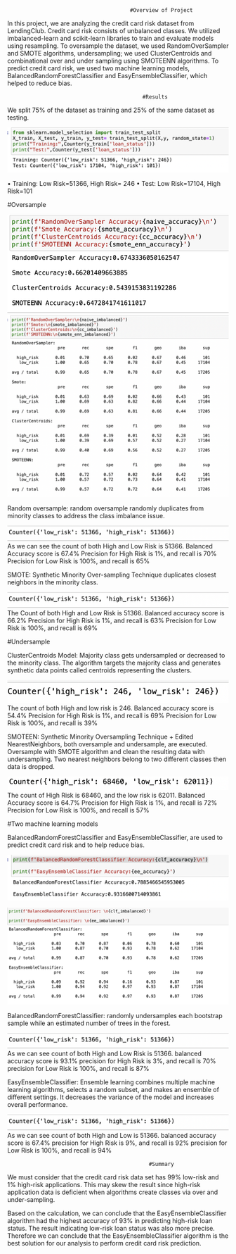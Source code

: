 
                                           #Overview of Project
                                           
In this project, we are analyzing the credit card risk dataset from LendingClub. Credit card risk consists of unbalanced classes. We utilized imbalanced-learn and scikit-learn libraries to train and evaluate models using resampling. To oversample the dataset, we used RandomOverSampler and SMOTE algorithms, undersampling; we used ClusterCentroids and combinational over and under sampling using  SMOTEENN algorithms. To predict credit card risk, we used two machine learning models, BalancedRandomForestClassifier and EasyEnsembleClassifier, which helped to reduce bias.

                                               #Results                              

We split 75% of the dataset as training and 25% of the same dataset as testing. 

![](https://github.com/smzd/Credit_Card_Analysis/blob/main/Resources/spliting.png)  

•	Training: Low Risk=51366, High Risk= 246 
•	Test: Low Risk=17104, High Risk=101

#Oversample

![](https://github.com/smzd/Credit_Card_Analysis/blob/main/Resources/d12_accuracy.png)       
![](https://github.com/smzd/Credit_Card_Analysis/blob/main/Resources/d12_report.png)       

Random oversample: random oversample randomly duplicates from minority classes to address the class imbalance issue.      

![](https://github.com/smzd/Credit_Card_Analysis/blob/main/Resources/counter_random.png)       
As we can see the count of both High and Low Risk is 51366.
Balanced Accuracy score is 67.4%
Precision for High Risk is 1%, and recall is 70%
Precision for Low Risk is 100%, and recall is 65%

SMOTE: Synthetic Minority Over-sampling Technique duplicates closest neighbors in the minority class.

![](https://github.com/smzd/Credit_Card_Analysis/blob/main/Resources/counter_random.png)  
The Count of both High and Low Risk is 51366.
Balanced accuracy score is 66.2%
Precision for High Risk is 1%, and recall is 63%
Precision for Low Risk is 100%, and recall is 69%

#Undersample

ClusterCentroids Model: Majority class gets undersampled or decreased to the minority class. The algorithm targets the majority class and generates synthetic data points called centroids representing the clusters. 

![](https://github.com/smzd/Credit_Card_Analysis/blob/main/Resources/cc_counter.png)
The count of both High and low risk is 246.
Balanced accuracy score is 54.4%
Precision for High Risk is 1%, and recall is 69%
Precision for Low Risk is 100%, and recall is 39%


SMOTEEN: Synthetic Minority Oversampling Technique + Edited NearestNeighbors, both oversample and undersample, are executed. Oversample with SMOTE algorithm and clean the resulting data with undersampling. Two nearest neighbors belong to two different classes then data is dropped. 

![](https://github.com/smzd/Credit_Card_Analysis/blob/main/Resources/smoteen_counter.png)
The count of High Risk is 68460, and the low risk is 62011.
Balanced Accuracy score is 64.7%
Precision for High Risk is 1%, and recall is 72%
Precision for Low Risk is 100%, and recall is 57%

#Two machine learning models 

BalancedRandomForestClassifier and EasyEnsembleClassifier, are used to predict credit card risk and to help reduce bias.

![](https://github.com/smzd/Credit_Card_Analysis/blob/main/Resources/d3_accuracy.png)

![](https://github.com/smzd/Credit_Card_Analysis/blob/main/Resources/d3_report.png)

BalancedRandomForestClassifier: randomly undersamples each bootstrap sample while an estimated number of trees in the forest.

![](https://github.com/smzd/Credit_Card_Analysis/blob/main/Resources/counter_random.png)
As we can see count of both High and Low Risk is 51366.
balanced accuracy score is 93.1%
precision for High Risk is 3%, and recall is 70%
precision for Low Risk is 100%, and recall is 87%

EasyEnsembleClassifier: Ensemble learning combines multiple machine learning algorithms,  selects a random subset, and makes an ensemble of different settings. It decreases the variance of the model and increases overall performance. 

![](https://github.com/smzd/Credit_Card_Analysis/blob/main/Resources/counter_random.png)
As we can see count of both High and Low is 51366.
balanced accuracy score is 67.4%
precision for High Risk is 9%, and recall is 92%
precision for Low Risk is 100%, and recall is 94%

                                                 #Summary

We must consider that the credit card risk data set has 99% low-risk and 1% high-risk applications. This may skew the result since high-risk application data is deficient when algorithms create classes via over and under-sampling.

Based on the calculation, we can conclude that the EasyEnsembleClassifier algorithm had the highest accuracy of 93% in predicting high-risk loan status. The result indicating low-risk loan status was also more precise. Therefore we can conclude that the EasyEnsembleClassifier algorithm is the best solution for our analysis to perform credit card risk prediction.


